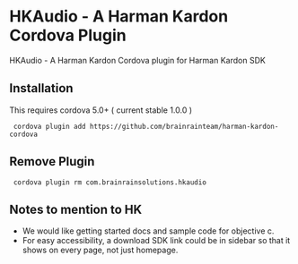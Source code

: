HKAudio - A Harman Kardon Cordova Plugin
=========================================

HKAudio - A Harman Kardon Cordova plugin for Harman Kardon SDK


## Installation

This requires cordova 5.0+ ( current stable 1.0.0 )

     cordova plugin add https://github.com/brainrainteam/harman-kardon-cordova


## Remove Plugin
     cordova plugin rm com.brainrainsolutions.hkaudio


## Notes to mention to HK
* We would like getting started docs and sample code for objective c.
* For easy accessibility, a download SDK link could be in sidebar so that it shows on every page, not just homepage.